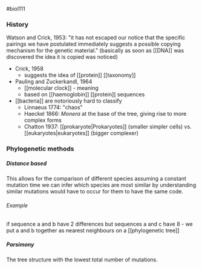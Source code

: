 #biol111 
### History
Watson and Crick, 1953: "it has not escaped our notice that the specific pairings we have postulated immediately suggests a possible copying mechanism for the genetic material." (basically as soon as [[DNA]] was discovered the idea it is copied was noticed)
- Crick, 1958
	- suggests the idea of [[protein]] [[taxonomy]]
- Pauling and Zuckerkandl, 1964
	- [[molecular clock]] - meaning 
	- based on [[haemoglobin]] [[protein]] sequences
- [[bacteria]] are notoriously hard to classify
	- Linnaeus 1774: "chaos"
	- Haeckel 1866: *Monera* at the base of the tree, giving rise to more complex forms
	- Chatton 1937: [[prokaryote|Prokaryotes]] (smaller simpler cells) vs. [[eukaryotes|eukaryotes]] (bigger complexer)

### Phylogenetic methods
##### Distance based
This allows for the comparison of different species assuming a constant mutation time we can infer which species are most similar by understanding similar mutations would have to occur for them to have the same code. 

###### Example
if sequence a and b have 2 differences but sequences a and c have 8 - we put a and b together as nearest neighbours on a [[phylogenetic tree]]
##### Parsimony
The tree structure with the lowest total number of mutations.